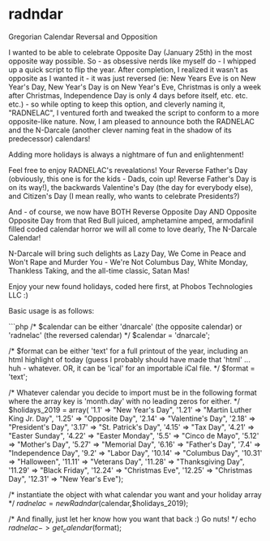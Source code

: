 # radndar
Gregorian Calendar Reversal and Opposition 

<p>I wanted to be able to celebrate Opposite Day (January 25th) in the most opposite way possible. So - as obsessive nerds like myself do - I whipped up a quick script to flip the year. After completion, I realized it wasn't as opposite as I wanted it - it was just reversed (ie: New Years Eve is on New Year's Day, New Year's Day is on New Year's Eve, Christmas is only a week after Christmas, Independence Day is only 4 days before itself, etc. etc. etc.) - so while opting to keep this option, and cleverly naming it, "RADNELAC", I ventured forth and tweaked the script to conform to a more opposite-like nature. Now, I am pleased to announce both the RADNELAC and the N-Darcale (another clever naming feat in the shadow of its predecessor) calendars!</p>
<p>Adding more holidays is always a nightmare of fun and enlightenment!</p>
<p>Feel free to enjoy RADNELAC's revealations! Your Reverse Father's Day (obviously, this one is for the kids - Dads, coin up! Reverse Father's Day is on its way!), the backwards Valentine's Day (the day for everybody else), and Citizen's Day (I mean really, who wants to celebrate Presidents?)</p>
<p>And - of course, we now have BOTH Reverse Opposite Day AND Opposite Opposite Day from that Red Bull juiced, amphetamine amped, armodafinil filled coded calendar horror we will all come to love dearly, The N-Darcale Calendar!</p>
<p>N-Darcale will bring such delights as Lazy Day, We Come in Peace and Won't Rape and Murder You - We're Not Columbus Day, White Monday, Thankless Taking, and the all-time classic, Satan Mas!</p>
<p>Enjoy your new found holidays, coded here first, at Phobos Technologies LLC :)</p>
<p>
  Basic usage is as follows:
</p>
  ```php
  /* $calendar can be either 'dnarcale' (the opposite calendar) or 'radnelac' (the reversed calendar) */
  $calendar = 'dnarcale';
  
  /* $format can be either 'text' for a full printout of the year, including an html highlight of today (guess I probably should have made that 'html' ... huh - whatever. OR, it can be 'ical' for an importable iCal file. */
  $format = 'text';
  
  /* Whatever calendar you decide to import must be in the following format where the array key is  'month.day' with no leading zeros for either. */
  $holidays_2019 = array( '1.1'   => "New Year's Day",
                        '1.21'  => "Martin Luther King Jr. Day",
                        '1.25'  => "Opposite Day",
                        '2.14'  => "Valentine's Day",
                        '2.18'  => "President's Day",
                        '3.17'  => "St. Patrick's Day",
                        '4.15'  => "Tax Day",
                        '4.21'  => "Easter Sunday",
                        '4.22'  => "Easter Monday",
                        '5.5'   => "Cinco de Mayo",
                        '5.12'  => "Mother's Day",
                        '5.27'  => "Memorial Day",
                        '6.16'  => "Father's Day",
                        '7.4'   => "Independence Day",
                        '9.2'   => "Labor Day",
                        '10.14' => "Columbus Day",
                        '10.31' => "Halloween",
                        '11.11' => "Veterans Day",
                        '11.28' => "Thanksgiving Day",
                        '11.29' => "Black Friday",
                        '12.24' => "Christmas Eve",
                        '12.25' => "Christmas Day",
                        '12.31' => "New Year's Eve");

/* instantiate the object with what calendar you want and your holiday array */
$radnelac = new Radndar($calendar,$holidays_2019);

/* And finally, just let her know how you want that back :) Go nuts! */
echo $radnelac->get_calendar($format);
```
